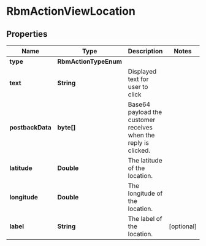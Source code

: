 

# RbmActionViewLocation


## Properties

| Name | Type | Description | Notes |
|------------ | ------------- | ------------- | -------------|
|**type** | **RbmActionTypeEnum** |  |  |
|**text** | **String** | Displayed text for user to click |  |
|**postbackData** | **byte[]** | Base64 payload the customer receives when the reply is clicked. |  |
|**latitude** | **Double** | The latitude of the location. |  |
|**longitude** | **Double** | The longitude of the location. |  |
|**label** | **String** | The label of the location. |  [optional] |



